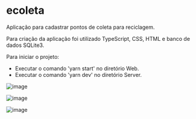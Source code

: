 # ecoleta
Aplicação para cadastrar pontos de coleta para reciclagem.

Para criação da aplicação foi utilizado TypeScript, CSS, HTML e banco de dados SQLite3.

Para iniciar o projeto:

- Executar o comando 'yarn start' no diretório Web.
- Executar o comando 'yarn dev' no diretório Server.

![image](https://user-images.githubusercontent.com/40468569/191609201-2158f3b0-2e89-44ef-b414-a447d09df7b5.png)

![image](https://user-images.githubusercontent.com/40468569/191609406-f9bc507f-78d5-4109-aa7a-b1a2a54166bf.png)

![image](https://user-images.githubusercontent.com/40468569/191609300-1a6e2eb0-0087-492d-a965-914f42b99368.png)
